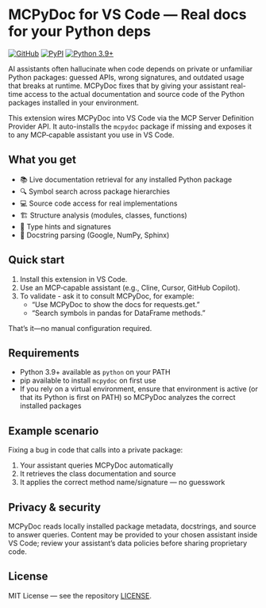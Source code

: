 # MCPyDoc for VS Code — Real docs for your Python deps

[![GitHub](https://img.shields.io/badge/GitHub-MCPyDoc-blue?logo=github)](https://github.com/amit608/MCPyDoc)
[![PyPI](https://img.shields.io/pypi/v/mcpydoc.svg)](https://pypi.org/project/mcpydoc)
[![Python 3.9+](https://img.shields.io/badge/python-3.9+-blue.svg)](https://www.python.org/downloads/)

AI assistants often hallucinate when code depends on private or unfamiliar Python packages: guessed APIs, wrong signatures, and outdated usage that breaks at runtime. MCPyDoc fixes that by giving your assistant real-time access to the actual documentation and source code of the Python packages installed in your environment.

This extension wires MCPyDoc into VS Code via the MCP Server Definition Provider API. It auto-installs the `mcpydoc` package if missing and exposes it to any MCP‑capable assistant you use in VS Code.

## What you get

- 📚 Live documentation retrieval for any installed Python package
- 🔍 Symbol search across package hierarchies
- 💻 Source code access for real implementations
- 🏗️ Structure analysis (modules, classes, functions)
- 🔧 Type hints and signatures
- 📖 Docstring parsing (Google, NumPy, Sphinx)

## Quick start

1) Install this extension in VS Code.
2) Use an MCP‑capable assistant (e.g., Cline, Cursor, GitHub Copilot).
3) To validate - ask it to consult MCPyDoc, for example:
	 - “Use MCPyDoc to show the docs for requests.get.”
	 - “Search symbols in pandas for DataFrame methods.”

That’s it—no manual configuration required.

## Requirements

- Python 3.9+ available as `python` on your PATH
- pip available to install `mcpydoc` on first use
- If you rely on a virtual environment, ensure that environment is active (or that its Python is first on PATH) so MCPyDoc analyzes the correct installed packages

## Example scenario

Fixing a bug in code that calls into a private package:
1) Your assistant queries MCPyDoc automatically
2) It retrieves the class documentation and source
3) It applies the correct method name/signature — no guesswork

## Privacy & security

MCPyDoc reads locally installed package metadata, docstrings, and source to answer queries. Content may be provided to your chosen assistant inside VS Code; review your assistant’s data policies before sharing proprietary code.

## License

MIT License — see the repository [LICENSE](https://github.com/amit608/MCPyDoc/blob/main/LICENSE).
